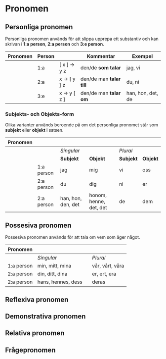 # Pronomen

## Personliga pronomen

Personliga pronomen används för att slippa upprepa ett substantiv och kan skrivan i __1:a person__, __2:a person__ och __3:e person__.

| Pronomen | Person |                          | Kommentar                 | Exempel            |
| -------- | ------ | -------------------------- | ------------------------- | ------------------ |
|          | 1:a    | [ x ] ->   y       z       | den/de __som talar__      | jag, vi            |
|          | 2:a    |   x   -> [ y ]     z       | den/de man __talar till__ | du, ni             |
|          | 3:e    |   x   ->   y     [ z ]     | den/de man __talar om__   | han, hon, det, de  |

### Subjekts- och Objekts-form

Olika varianter används beroende på om det personliga pronomet står som __subjekt__ eller __objekt__ i satsen.

| Pronomen   |            |                    |                        |               |                    |
| ---------- | ---------- | ------------------ | ---------------------- | ------------- | ------------------ |
|            |            | _Singular_         |                        | _Plural_      |                    |
|            |            | __Subjekt__        | __Objekt__             | __Subjekt__   | __Objekt__         |
|            | 1:a person | jag                | mig                    | vi            | oss                |
|            | 2:a person | du                 | dig                    | ni            | er                 |
|            | 2:a person | han, hon, den, det | honom, henne, det, det | de            | dem                |


## Possesiva pronomen

Possesiva pronomen används för att tala om vem som äger något.

| Pronomen   |                    |                        |                 |
| ---------- | ------------------ | ---------------------- | --------------- |
|            | _Singular_         |                        | _Plural_        |
| 1:a person | min, mitt, mina    |                        | vår, vårt, våra |
| 2:a person | din, ditt, dina    |                        | er, ert, era    |
| 2:a person | hans, hennes, dess |                        | deras           |



## Reflexiva pronomen


## Demonstrativa pronomen


## Relativa pronomen


## Frågepronomen


